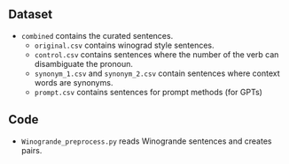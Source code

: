 ## Dataset
* `combined` contains the curated sentences.
    * `original.csv` contains winograd style sentences.
    * `control.csv` contains sentences where the number of the verb can disambiguate the pronoun.
    * `synonym_1.csv` and `synonym_2.csv` contain sentences where context words are synonyms.
    * `prompt.csv` contains sentences for prompt methods (for GPTs)

## Code
* `Winogrande_preprocess.py` reads Winogrande sentences and creates pairs.